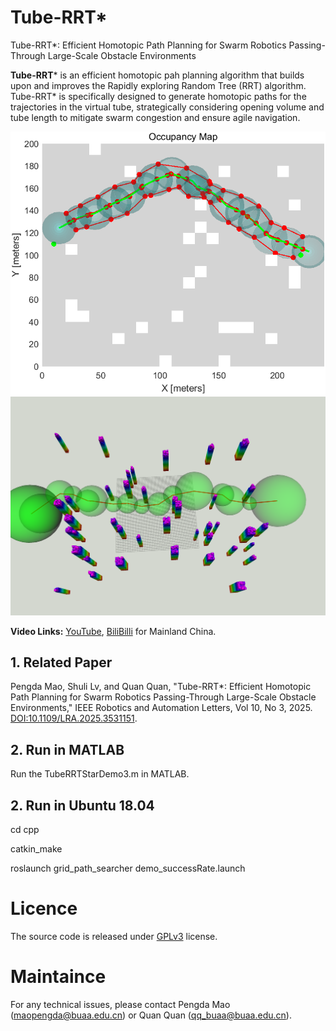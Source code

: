 # Tube-RRT*
Tube-RRT*: Efficient Homotopic Path Planning for Swarm Robotics Passing-Through Large-Scale Obstacle Environments

**Tube-RRT*** is an efficient homotopic pah planning algorithm that builds upon and improves the Rapidly exploring Random Tree (RRT) algorithm. Tube-RRT* is specifically designed to generate homotopic paths for the trajectories in the virtual tube, strategically considering opening volume and tube length to mitigate swarm congestion and ensure agile navigation.

![图片](pic/path1.png "homotopic path")
![图片](pic/path2.png "homotopic path2")

**Video Links:** [YouTube](https://youtu.be/xDccyfEWrNc), [BiliBilli](https://www.bilibili.com/video/BV1uJ4m1n74m/?spm_id_from=333.1365.list.card_archive.click&vd_source=0759e6a3f1c9cb8bd9fc929716b8b946) for Mainland China.

## 1. Related Paper
Pengda Mao, Shuli Lv, and Quan Quan, "Tube-RRT*: Efficient Homotopic Path Planning for Swarm Robotics Passing-Through Large-Scale Obstacle Environments," IEEE Robotics and Automation Letters, Vol 10, No 3, 2025.
[DOI:10.1109/LRA.2025.3531151](https://ieeexplore.ieee.org/abstract/document/10844529).

## 2. Run in MATLAB
Run the TubeRRTStarDemo3.m in MATLAB.

## 2. Run in Ubuntu 18.04
cd cpp

catkin_make

roslaunch grid_path_searcher demo_successRate.launch

# Licence
The source code is released under [GPLv3](https://www.gnu.org/licenses/) license.

# Maintaince
For any technical issues, please contact Pengda Mao (maopengda@buaa.edu.cn) or Quan Quan (qq_buaa@buaa.edu.cn).
